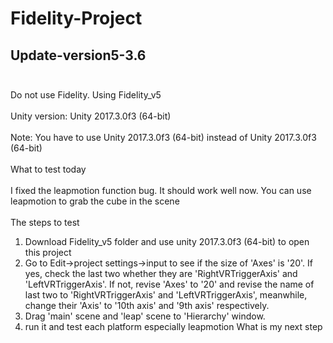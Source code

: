# Fidelity-Project
## Update-version5-3.6 <br><br>
Do not use Fidelity. Using Fidelity_v5 <br><br>
Unity version: Unity 2017.3.0f3 (64-bit) <br><br>
Note: You have to use Unity 2017.3.0f3 (64-bit) instead of Unity 2017.3.0f3 (64-bit) <br><br>
What to test today <br><br>
I fixed the leapmotion function bug. It should work well now. You can use leapmotion to grab the cube in the scene <br><br>
The steps to test <br>
1. Download Fidelity_v5 folder and use unity 2017.3.0f3 (64-bit) to open this project
2. Go to Edit->project settings->input to see if the size of 'Axes' is '20'. If yes, check the last two whether they are 'RightVRTriggerAxis' and 'LeftVRTriggerAxis'. If not, revise 'Axes' to '20' and revise the name of last two to 'RightVRTriggerAxis' and 'LeftVRTriggerAxis', meanwhile, change their 'Axis' to '10th axis' and '9th axis' respectively.
3. Drag 'main' scene and 'leap' scene to 'Hierarchy' window.
4. run it and test each platform especially leapmotion
What is my next step <br><br>
